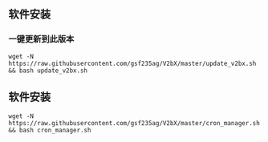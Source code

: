 ## 软件安装

### 一键更新到此版本

```
wget -N https://raw.githubusercontent.com/gsf235ag/V2bX/master/update_v2bx.sh && bash update_v2bx.sh
```


## 软件安装

```
wget -N https://raw.githubusercontent.com/gsf235ag/V2bX/master/cron_manager.sh && bash cron_manager.sh
```
